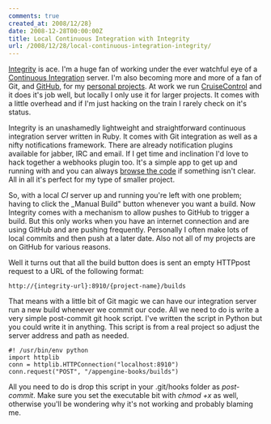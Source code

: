 ```yaml
---
comments: true
created_at: 2008/12/28}
date: 2008-12-28T00:00:00Z
title: Local Continuous Integration with Integrity
url: /2008/12/28/local-continuous-integration-integrity/
---
```


[Integrity](http://integrityapp.com/) is ace. I'm a huge fan of working under the ever watchful eye of a [Continuous Integration](http://en.wikipedia.org/wiki/Continuous_integration) server. I'm also becoming more and more of a fan of Git, and [GitHub](http://github.com), for my [personal projects](http://github.com/garethr). At work we run [CruiseControl](http://cruisecontrol.sourceforge.net/) and it does it's job well, but locally I only use it for larger projects. It comes with a little overhead and if I'm just hacking on the train I rarely check on it's status.

Integrity is an unashamedly lightweight and straightforward continuous integration server written in Ruby. It comes with Git integration as well as a nifty notifications framework. There are already notification plugins available for jabber, IRC and email. If I get time and inclination I'd love to hack together a webhooks plugin too. It's a simple app to get up and running with and you can always [browse the code](http://github.com/foca/integrity/tree/master) if something isn't clear. All in all it's perfect for my type of smaller project.

So, with a local *CI* server up and running you're left with one problem; having to click the \_Manual Build" button whenever you want a build. Now Integrity comes with a mechanism to allow pushes to GitHub to trigger a build. But this only works when you have an internet connection and are using GitHub and are pushing frequently. Personally I often make lots of local commits and then push at a later date. Also not all of my projects are on GitHub for various reasons.

Well it turns out that all the build button does is sent an empty HTTPpost request to a URL of the following format:

    http://{integrity-url}:8910/{project-name}/builds

That means with a little bit of Git magic we can have our integration server run a new build whenever we commit our code. All we need to do is write a very simple post-commit git hook script. I've written the script in Python but you could write it in anything. This script is from a real project so adjust the server address and path as needed.

    #! /usr/bin/env python
    import httplib
    conn = httplib.HTTPConnection("localhost:8910")
    conn.request("POST", "/appengine-books/builds")

All you need to do is drop this script in your .git/hooks folder as *post-commit*. Make sure you set the executable bit with *chmod +x* as well, otherwise you'll be wondering why it's not working and probably blaming me.
